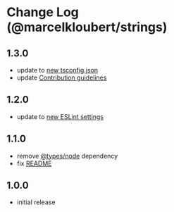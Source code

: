 # Change Log (@marcelkloubert/strings)

## 1.3.0

- update to [new tsconfig.json](https://github.com/mkloubert/tsconfig)
- update [Contribution guidelines](./CONTRIBUTE.md)

## 1.2.0

- update to [new ESLint settings](https://github.com/mkloubert/eslint-config-marcel)

## 1.1.0

- remove [@types/node](https://www.npmjs.com/package/@types/node) dependency
- fix [README](./README.md)

## 1.0.0

- initial release
